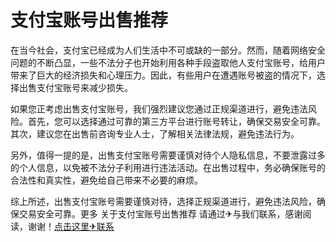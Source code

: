 # 支付宝账号出售推荐

在当今社会，支付宝已经成为人们生活中不可或缺的一部分。然而，随着网络安全问题的不断凸显，一些不法分子也开始利用各种手段盗取他人支付宝账号，给用户带来了巨大的经济损失和心理压力。因此，有些用户在遭遇账号被盗的情况下，选择出售支付宝账号来减少损失。

如果您正考虑出售支付宝账号，我们强烈建议您通过正规渠道进行，避免违法风险。首先，您可以选择通过可靠的第三方平台进行账号转让，确保交易安全可靠。其次，建议您在出售前咨询专业人士，了解相关法律法规，避免违法行为。

另外，值得一提的是，出售支付宝账号需要谨慎对待个人隐私信息，不要泄露过多的个人信息，以免被不法分子利用进行违法活动。在出售过程中，务必确保账号的合法性和真实性，避免给自己带来不必要的麻烦。

综上所述，出售支付宝账号需要谨慎对待，选择正规渠道进行，避免违法风险，确保交易安全可靠。更多 关于支付宝账号出售推荐 请通过✈与我们联系，感谢阅读，谢谢！[点击这里✈联系](https://t.me/LM999bot)